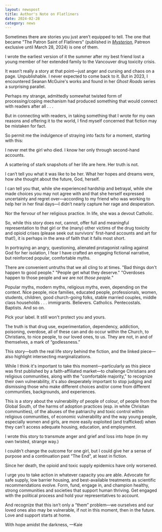 ```yaml
---
layout: newspost
title: Author's Note on Flatliners
date: 2024-02-28
category: news
---
```


Sometimes there are stories you just aren’t equipped to tell. The one that became "The Patron Saint of Flatliners" (published in *[Mysterion](https://www.mysteriononline.com/)*, Patreon exclusive until March 28, 2024) is one of them.

I wrote the earliest version of it the summer after my best friend lost a young member of her extended family to the Vancouver drug toxicity crisis.

It wasn’t really a story at that point—just anger and cursing and chaos on a page. Unpublishable. I never expected to come back to it. But in 2023, I encountered Seanan McGuire's works and found in her *Ghost Roads* series a surprising parallel.

Perhaps my strange, admittedly somewhat twisted form of processing/coping mechanism had produced something that would connect with readers after all . . .

But in connecting with readers, in taking something that I wrote for my own reasons and offering it to the world, I find myself concerned that fiction may be mistaken for fact.

So permit me the indulgence of straying into facts for a moment, starting with this:

I never met the girl who died. I know her only through second-hand accounts.

A scattering of stark snapshots of her life are here. Her truth is not.

I can’t tell you what it was like to be her. What her hopes and dreams were, how she thought about the future, God, herself.

I can tell you that, while she experienced hardship and betrayal, while she made choices you may not agree with and that she herself expressed uncertainty and regret over—according to my friend who was working to help her in her final days—I didn’t nearly capture her rage and desperation.

Nor the fervour of her religious practice. In life, she was a devout Catholic.

So, while this story does not, cannot, offer full and meaningful representation to that girl or the (many) other victims of the drug toxicity and opioid crises (please seek out survivors' first-hand accounts and art for that!), it is perhaps in the area of faith that it falls most short.

In portraying an angry, questioning, alienated protagonist railing against God for her isolation, I fear I have crafted an engaging fictional narrative, but reinforced popular, comfortable myths.

There are convenient untruths that we all cling to at times. "Bad things don't happen to good people." "People get what they deserve." "Overdoses happen to those people and *we* are not *those people.*"

Popular myths, modern myths, religious myths, even, depending on the context. Nice people, nice families, educated people, professionals, women, students, children, good church-going folks, stable married couples, middle class households . . . immigrants. Believers. Catholics. Pentecostals. Baptists. And so on.

Pick your label. It still won't protect you and yours.

The truth is that drug use, experimentation, dependency, addiction, poisoning, overdose, all of these can and do occur within the Church, to Christians, to nice people, to our loved ones, to us. They are not, in and of themselves, a mark of “godlessness.”

This story—both the real life story behind the fiction, and the linked piece—also highlight intersecting marginalizations.

While I think it's important to take this moment—particularly as this piece was first published by a faith-affiliated market—to challenge Christians and religious communities, along with the "comfortable majority," to recognize their own vulnerability, it's also desperately important to stop judging and dismissing those who make different choices and/or come from different communities, backgrounds, and experiences.

This is a story about the vulnerability of people of colour, of people from the Global South, of the harms of adoption practices (esp. in white Chrisitan communities), of the abuses of the patriarchy and toxic control within religious communities, of economic vulnerability and the way young people, especially women and girls, are more easily exploited (and trafficked) when they can't access adequate housing, education, and employment.

I wrote this story to transmute anger and grief and loss into hope (in my own twisted, strange way.)

I couldn’t change the outcome for one girl, but I could give her a sense of purpose and a continuation past “The End”, at least in fiction.

Since her death, the opioid and toxic supply epidemics have only worsened.

I urge you to take action in whatever capacity you are able. Advocate for safe supply, low barrier housing, and best-available treatments as scientific recommendations evolve. Form, fund, engage in, and champion healthy, strong communities and societies that support human thriving. Get engaged with the political process and hold your representatives to account.

And recognize that this isn’t only a “them” problem—we ourselves and our loved ones also may be vulnerable, if not in this moment, then in the future. Love and support starts at home.

With hope amidst the darkness,
—Kaie
